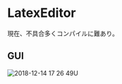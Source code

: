 # LatexEditor
現在、不具合多くコンパイルに難あり。
## GUI
![2018-12-14 17 26 49](https://user-images.githubusercontent.com/36882742/49991866-b8de0b80-ffc5-11e8-9b84-4751f039b3a7.png)U
